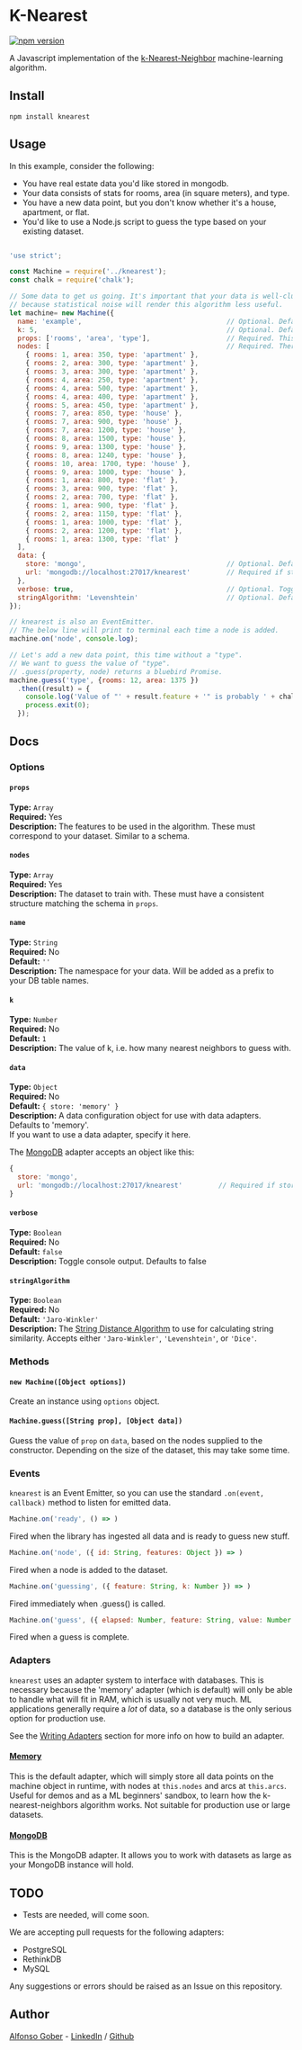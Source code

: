 # K-Nearest
[![npm version](https://badge.fury.io/js/knearest.svg)](https://badge.fury.io/js/knearest)  

A Javascript implementation of the [k-Nearest-Neighbor](https://www.youtube.com/watch?v=UqYde-LULfs) machine-learning algorithm.

## Install

```
npm install knearest
```

## Usage

In this example, consider the following:

* You have real estate data you'd like stored in mongodb.
* Your data consists of stats for rooms, area (in square meters), and type.
* You have a new data point, but you don't know whether it's a house, apartment, or flat.
* You'd like to use a Node.js script to guess the type based on your existing dataset.

```Javascript

'use strict';

const Machine = require('../knearest');
const chalk = require('chalk');

// Some data to get us going. It's important that your data is well-clustered,
// because statistical noise will render this algorithm less useful.
let machine= new Machine({
  name: 'example',                                    // Optional. Defaults to ''
  k: 5,                                               // Optional. Defaults to 1.
  props: ['rooms', 'area', 'type'],                   // Required. This is the schema of your dataset. All nodes will be checked against this.
  nodes: [                                            // Required. There must be some data to seed the AI's knowledge
    { rooms: 1, area: 350, type: 'apartment' },
    { rooms: 2, area: 300, type: 'apartment' },
    { rooms: 3, area: 300, type: 'apartment' },
    { rooms: 4, area: 250, type: 'apartment' },
    { rooms: 4, area: 500, type: 'apartment' },
    { rooms: 4, area: 400, type: 'apartment' },
    { rooms: 5, area: 450, type: 'apartment' },
    { rooms: 7, area: 850, type: 'house' },
    { rooms: 7, area: 900, type: 'house' },
    { rooms: 7, area: 1200, type: 'house' },
    { rooms: 8, area: 1500, type: 'house' },
    { rooms: 9, area: 1300, type: 'house' },
    { rooms: 8, area: 1240, type: 'house' },
    { rooms: 10, area: 1700, type: 'house' },
    { rooms: 9, area: 1000, type: 'house' },
    { rooms: 1, area: 800, type: 'flat' },
    { rooms: 3, area: 900, type: 'flat' },
    { rooms: 2, area: 700, type: 'flat' },
    { rooms: 1, area: 900, type: 'flat' },
    { rooms: 2, area: 1150, type: 'flat' },
    { rooms: 1, area: 1000, type: 'flat' },
    { rooms: 2, area: 1200, type: 'flat' },
    { rooms: 1, area: 1300, type: 'flat' }
  ],
  data: {
    store: 'mongo',                                   // Optional. Defaults to 'memory'
    url: 'mongodb://localhost:27017/knearest'         // Required if store = 'mongo'
  },
  verbose: true,                                      // Optional. Toggle console output. Defaults to false
  stringAlgorithm: 'Levenshtein'                      // Optional. Defaults to 'Jaro-Winkler'
});

// knearest is also an EventEmitter.
// The below line will print to terminal each time a node is added.
machine.on('node', console.log);

// Let's add a new data point, this time without a "type".
// We want to guess the value of "type".
// .guess(property, node) returns a bluebird Promise.
machine.guess('type', {rooms: 12, area: 1375 })
  .then((result) = {
    console.log('Value of "' + result.feature + '" is probably ' + chalk.green(result.value) + ' ('+result.elapsed+'ms)');
    process.exit(0);
  });

```

## Docs

### Options

#### `props`
**Type:** `Array`  
**Required:** Yes  
**Description:** The features to be used in the algorithm. These must correspond to your dataset. Similar to a schema.

#### `nodes`
**Type:** `Array`  
**Required:** Yes  
**Description:** The dataset to train with. These must have a consistent structure matching the schema in `props`.

#### `name`
**Type:** `String`  
**Required:** No  
**Default:** `''`  
**Description:** The namespace for your data. Will be added as a prefix to your DB table names.

#### `k`
**Type:** `Number`  
**Required:** No  
**Default:** `1`  
**Description:** The value of k, i.e. how many nearest neighbors to guess with.

#### `data`
**Type:** `Object`  
**Required:** No  
**Default:** `{ store: 'memory' }`  
**Description:** A data configuration object for use with data adapters. Defaults to 'memory'.  
If you want to use a data adapter, specify it here.

The [MongoDB](/adapters/mongo.js) adapter accepts an object like this:
```Javascript
{
  store: 'mongo',                                   
  url: 'mongodb://localhost:27017/knearest'         // Required if store = 'mongo'
}
```

#### `verbose`
**Type:** `Boolean`  
**Required:** No  
**Default:** `false`  
**Description:** Toggle console output. Defaults to false

#### `stringAlgorithm`
**Type:** `Boolean`  
**Required:** No  
**Default:** `'Jaro-Winkler'`  
**Description:** The [String Distance Algorithm](http://www.joyofdata.de/blog/comparison-of-string-distance-algorithms/) to use for calculating string similarity. Accepts either `'Jaro-Winkler'`, `'Levenshtein'`, or `'Dice'`.

### Methods

#### `new Machine([Object options])`
Create an instance using `options` object.

#### `Machine.guess([String prop], [Object data])`
Guess the value of `prop` on `data`, based on the nodes supplied to the constructor. Depending on the size of the dataset, this may take some time.

### Events

`knearest` is an Event Emitter, so you can use the standard `.on(event, callback)` method to listen for emitted data.

```Javascript
Machine.on('ready', () => )
```
Fired when the library has ingested all data and is ready to guess new stuff.

```Javascript
Machine.on('node', ({ id: String, features: Object }) => )
```
Fired when a node is added to the dataset.  

```Javascript
Machine.on('guessing', ({ feature: String, k: Number }) => )
```
Fired immediately when .guess() is called.  

```Javascript
Machine.on('guess', ({ elapsed: Number, feature: String, value: Number }) => )
```
Fired when a guess is complete.

### Adapters

`knearest` uses an adapter system to interface with databases. This is necessary because the 'memory' adapter (which is default) will only be able to handle what will fit in RAM, which is usually not very much. ML applications generally require a _lot_ of data, so a database is the only serious option for production use.

See the [Writing Adapters](/adapters/writing-adapters.md) section for more info on how to build an adapter.

#### [Memory](/adapters/memory.js)

This is the default adapter, which will simply store all data points on the machine object in runtime, with nodes at `this.nodes` and arcs at `this.arcs`. Useful for demos and as a ML beginners' sandbox, to learn how the k-nearest-neighbors algorithm works. Not suitable for production use or large datasets.

#### [MongoDB](/adapters/mongo.js)

This is the MongoDB adapter. It allows you to work with datasets as large as your MongoDB instance will hold.

## TODO

* Tests are needed, will come soon.

We are accepting pull requests for the following adapters:

* PostgreSQL
* RethinkDB
* MySQL

Any suggestions or errors should be raised as an Issue on this repository.

## Author

[Alfonso Gober](mailto:alfonso@merciba.com) - [LinkedIn](https://www.linkedin.com/in/alfonsogober) / [Github](https://github.com/alfonsogoberjr)
